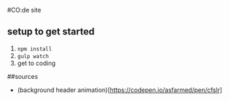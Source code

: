 #CO:de site

## setup to get started
1. `npm install`
1. `gulp watch`
1. get to coding

##sources
- (background header animation)[https://codepen.io/asfarmed/pen/cfslr]